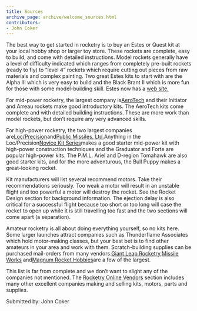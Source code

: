 ```yaml
---
title: Sources
archive_page: archive/welcome_sources.html
contributors:
- John Coker
---
```

The best way to get started in rocketry is to buy an Estes or Quest kit at your local hobby shop or larger toy store. These rockets are complete, easy to build, and come with detailed instructions. Model rockets generally have a level of difficulty indicated which ranges from completely pre-built rockets (ready to fly) to “level 4” rockets which require cutting out pieces from raw materials and complex painting. Two great Estes kits to start with are the Alpha III which is very easy to build and the Black Brant II which is more fun for those with some model-building skill. Estes now has a [web site.](http://www.estesrockets.com/)

For mid-power rocketry, the largest company is[AeroTech](http://www.aerotech-rocketry.com) and their Initiator and Arreau rockets make good introductory kits. The AeroTech kits come complete and with detailed building instructions. These are more work than model rockets, but don’t require any very advanced skills.

For high-power rocketry, the two largest companies are[Loc/Precision](http://www.locprecision.com)and[Public Missiles, Ltd.](http://www.publicmissiles.com)Anything in the Loc/Precision[Novice Kit Series](http://www.locprecision.com/novice_kit_series.htm)makes a good starter mid-power kit with high-power construction techniques and the Graduator and Forte are popular high-power kits. The P.M.L. Ariel and D-region Tomahawk are also good starter kits, and for the more adventurous, the Bull Puppy makes a great-looking rocket.

Kit manufacturers will list several recommend motors. Take their recommendations seriously. Too weak a motor will result in an unstable flight and too powerful a motor will destroy the rocket. See the Rocket Design section for background information. The ejection delay is also critical for a successful flight because too short or too long will case the rocket to open up while it is still travelling too fast and the two sections will come apart (a separation).

Amateur rocketry is all about doing everything yourself, so no kits here. Some larger launches attract companies such as Thunderflame Associates which hold motor-making classes, but your best bet is to find other amateurs in your area and work with them. Scratch-building supplies can be purchased mail-orders from many vendors.[Giant Leap Rocketry](http://www.giantleaprocketry.com),[Missile Works](http://www.missileworks.com) and[Magnum Rocket Hobbies](http://www.magnumrockets.com/)are a few of the largest.

This list is far from complete and we don’t want to slight any of the companies not mentioned. The [Rocketry Online Vendors](http://www.rocketryonline.com/Search/db_search.cgi?setup_file=URL&submit_search=yes&category=Vendor) section includes many other excellent companies making and selling kits, motors, parts and supplies.

Submitted by: John Coker
